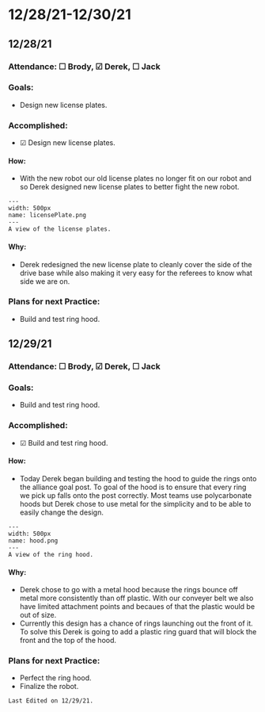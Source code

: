 # 12/28/21-12/30/21
## 12/28/21
### Attendance: &#9744; Brody, &#9745; Derek, &#9744; Jack
### Goals:
- Design new license plates.

### Accomplished:
- &#9745; Design new license plates.

#### How:
- With the new robot our old license plates no longer fit on our robot and so Derek designed new license plates to better fight the new robot.

```{figure} ././_images/december/licensePlate.PNG
---
width: 500px
name: licensePlate.png
---
A view of the license plates.
```

#### Why:
- Derek redesigned the new license plate to cleanly cover the side of the drive base while also making it very easy for the referees to know what side we are on. 

### Plans for next Practice:
- Build and test ring hood.

## 12/29/21
### Attendance: &#9744; Brody, &#9745; Derek, &#9744; Jack
### Goals:
- Build and test ring hood.

### Accomplished:
- &#9745; Build and test ring hood.

#### How:
- Today Derek began building and testing the hood to guide the rings onto the alliance goal post. To goal of the hood is to ensure that every ring we pick up falls onto the post correctly. Most teams use polycarbonate hoods but Derek chose to use metal for the simplicity and to be able to easily change the design. 

```{figure} ././_images/december/hood.PNG
---
width: 500px
name: hood.png
---
A view of the ring hood.
```

#### Why:
- Derek chose to go with a metal hood because the rings bounce off metal more consistently than off plastic. With our conveyer belt we also have limited attachment points and becaues of that the plastic would be out of size.
- Currently this design has a chance of rings launching out the front of it. To solve this Derek is going to add a plastic ring guard that will block the front and the top of the hood.

### Plans for next Practice:
- Perfect the ring hood.
- Finalize the robot.

```{important}
Last Edited on 12/29/21.
```